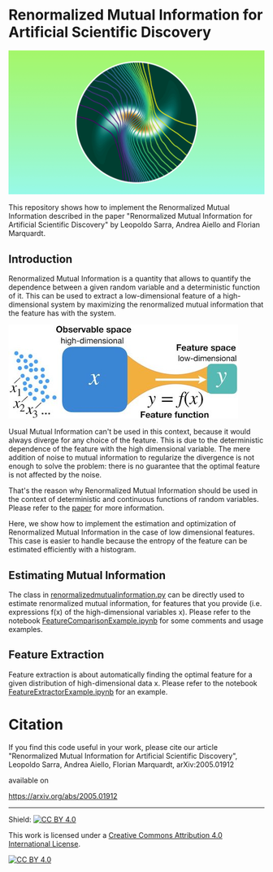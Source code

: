 # Renormalized Mutual Information for Artificial Scientific Discovery

![Sketch](figures/spiral.jpg)

This repository shows how to implement the Renormalized Mutual Information described in the paper "Renormalized Mutual Information for Artificial Scientific Discovery" by Leopoldo Sarra, Andrea Aiello and Florian Marquardt.

## Introduction
Renormalized Mutual Information is a quantity that allows to quantify the dependence between a given random variable and a deterministic function of it. This can be used to extract a low-dimensional feature of a high-dimensional system by maximizing the renormalized mutual information that the feature has with the system.

![Sketch](figures/sketch.jpg)

Usual Mutual Information can't be used in this context, because it would always diverge for any choice of the feature. This is due to the deterministic dependence of the feature with the high dimensional variable. The mere addition of noise to mutual information to regularize the divergence is not enough to solve the problem: there is no guarantee that the optimal feature is not affected by the noise.

That's the reason why Renormalized Mutual Information should be used in the context of deterministic and continuous functions of random variables. Please refer to the [paper](https://arxiv.org/abs/2005.01912) for more information.

Here, we show how to implement the estimation and optimization of Renormalized Mutual Information in the case of low dimensional features. This case is easier to handle because the entropy of the feature can be estimated efficiently with a histogram.

## Estimating Mutual Information

The class in [renormalizedmutualinformation.py](renormalizedmutualinformation.py) can be directly used to estimate renormalized mutual information, for features that you provide (i.e. expressions f(x) of the high-dimensional variables x). 
Please refer to the notebook [FeatureComparisonExample.ipynb](FeatureComparisonExample.ipynb) for some comments and usage examples.

## Feature Extraction

Feature extraction is about automatically finding the optimal feature for a given distribution of high-dimensional data x. Please refer to the notebook [FeatureExtractorExample.ipynb](FeatureExtractorExample.ipynb) for an example. 


# Citation
If you find this code useful in your work, please cite our article
"Renormalized Mutual Information for Artificial Scientific Discovery", Leopoldo Sarra, Andrea Aiello, Florian Marquardt, arXiv:2005.01912

available on

https://arxiv.org/abs/2005.01912

---
Shield: [![CC BY 4.0][cc-by-shield]][cc-by]

This work is licensed under a [Creative Commons Attribution 4.0 International
License][cc-by].

[![CC BY 4.0][cc-by-image]][cc-by]

[cc-by]: http://creativecommons.org/licenses/by/4.0/
[cc-by-image]: https://i.creativecommons.org/l/by/4.0/88x31.png
[cc-by-shield]: https://img.shields.io/badge/License-CC%20BY%204.0-lightgrey.svg
